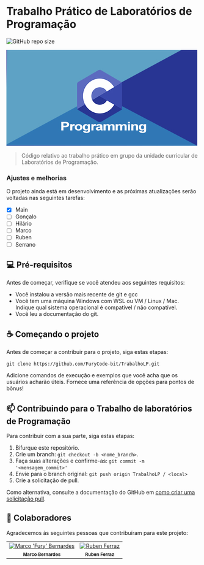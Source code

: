 # Trabalho Prático de Laboratórios de Programação

<!---Esses são exemplos. Veja https://shields.io para outras pessoas ou para personalizar este conjunto de escudos. Você pode querer incluir dependências, status do projeto e informações de licença aqui--->

![GitHub repo size](https://img.shields.io/github/repo-size/FuryCode-bit/TrabalhoLp?color=blue&label=Tamanho&style=plastic)

<img src="imagens/linguagem.jpg" alt="Feito em C">

> Código relativo ao trabalho prático em grupo da unidade curricular de Laboratórios de Programação.

### Ajustes e melhorias

O projeto ainda está em desenvolvimento e as próximas atualizações serão voltadas nas seguintes tarefas:

- [x] Main
- [ ] Gonçalo
- [ ] Hilário
- [ ] Marco
- [ ] Ruben
- [ ] Serrano

## 💻 Pré-requisitos

Antes de começar, verifique se você atendeu aos seguintes requisitos:
<!---Estes são apenas requisitos de exemplo. Adicionar, duplicar ou remover conforme necessário--->
* Você instalou a versão mais recente de git e gcc
* Você tem uma máquina Windows com WSL ou VM / Linux / Mac. Indique qual sistema operacional é compatível / não compatível.
* Você leu a  documentação do git.

## ☕ Começando o projeto

Antes de começar a contribuir para o projeto, siga estas etapas:

```
git clone https://github.com/FuryCode-bit/TrabalhoLP.git
```

Adicione comandos de execução e exemplos que você acha que os usuários acharão úteis. Fornece uma referência de opções para pontos de bônus!

## 📫 Contribuindo para o Trabalho de laboratórios de Programação
<!---Se o seu README for longo ou se você tiver algum processo ou etapas específicas que deseja que os contribuidores sigam, considere a criação de um arquivo CONTRIBUTING.md separado--->
Para contribuir com a sua parte, siga estas etapas:

1. Bifurque este repositório.
2. Crie um branch: `git checkout -b <nome_branch>`.
3. Faça suas alterações e confirme-as: `git commit -m '<mensagem_commit>'`
4. Envie para o branch original: `git push origin TrabalhoLP / <local>`
5. Crie a solicitação de pull.

Como alternativa, consulte a documentação do GitHub em [como criar uma solicitação pull](https://help.github.com/en/github/collaborating-with-issues-and-pull-requests/creating-a-pull-request).

## 🤝 Colaboradores

Agradecemos às seguintes pessoas que contribuíram para este projeto:

<table>
  <tr>
    <td align="center">
      <a href="https://github.com/FuryCode-bit">
        <img src="https://avatars2.githubusercontent.com/u/62396294?s=400&u=7017c42401bedbcc13df785146962b6cd128e658&v=4" width="100px;" alt="Marco 'Fury' Bernardes"/><br>
        <sub>
          <b>Marco Bernardes</b>
        </sub>
      </a>
    </td>
    <td align="center">
      <a href="https://github.com/rubenferraz">
        <img src="https://avatars0.githubusercontent.com/u/75624543?s=460&v=4" width="100px;" alt="Ruben Ferraz"/><br>
        <sub>
          <b>Ruben Ferraz</b>
        </sub>
      </a>
    </td>
    <!--<td align="center">
      <a href="#">
        <img src="https://miro.medium.com/max/360/0*1SkS3mSorArvY9kS.jpg" width="100px;" alt="Foto do Steve Jobs"/><br>
        <sub>
          <b>Steve Jobs</b>
        </sub>
      </a>
    </td>-->
  </tr>
</table>

